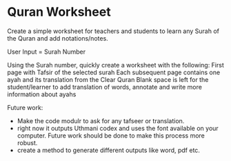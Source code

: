 # Quran Worksheet
Create a simple worksheet for teachers and students to learn any Surah of the Quran and add notations/notes.

User Input = Surah Number

Using the Surah number, quickly create a worksheet with the following:
  First page with Tafsir of the selected surah
  Each subsequent page contains one ayah and its translation from the Clear Quran
  Blank space is left for the student/learner to add translation of words, annotate and write more information about ayahs
  
  
Future work:
- Make the code modulr to ask for any tafseer or translation. 
- right now it outputs Uthmani codex and uses the font available on your computer. Future work should be done to make this process more robust.
- create a method to generate different outputs like word, pdf etc. 
